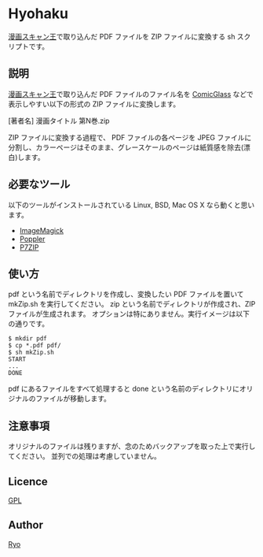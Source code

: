 Hyohaku
====

[漫画スキャン王](http://mangascanoh.com/)で取り込んだ PDF ファイルを ZIP ファイルに変換する sh スクリプトです。

## 説明

[漫画スキャン王](http://mangascanoh.com/)で取り込んだ PDF ファイルのファイル名を [ComicGlass](http://comicglass.net/) などで表示しやすい以下の形式の ZIP ファイルに変換します。

\[著者名\] 漫画タイトル 第N巻.zip

ZIP ファイルに変換する過程で、 PDF ファイルの各ページを JPEG ファイルに分割し、カラーページはそのまま、グレースケールのページは紙質感を除去(漂白)します。

## 必要なツール

以下のツールがインストールされている Linux, BSD, Mac OS X なら動くと思います。

* [ImageMagick](http://www.imagemagick.org/)
* [Poppler](https://poppler.freedesktop.org/)
* [P7ZIP](http://p7zip.sourceforge.net/)

## 使い方

pdf という名前でディレクトリを作成し、変換したい PDF ファイルを置いて mkZip.sh を実行してください。
zip という名前でディレクトリが作成され、ZIP ファイルが生成されます。
オプションは特にありません。実行イメージは以下の通りです。

    $ mkdir pdf
    $ cp *.pdf pdf/
    $ sh mkZip.sh
    START
    ...
    DONE
  
pdf にあるファイルをすべて処理すると done という名前のディレクトリにオリジナルのファイルが移動します。

## 注意事項
オリジナルのファイルは残りますが、念のためバックアップを取った上で実行してください。
並列での処理は考慮していません。

## Licence
[GPL](http://www.gnu.org/licenses/)

## Author
[Ryo](https://github.com/maedy)

